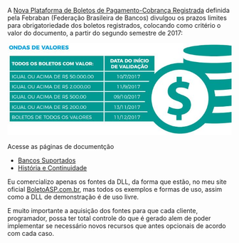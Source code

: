 A [Nova Plataforma de Boletos de Pagamento-Cobrança Registrada](https://portal.febraban.org.br/pagina/3150/1094/pt-br/servicos-novo-plataforma-boletos) definida pela Febraban (Federação Brasileira de Bancos) divulgou os prazos limites para obrigatoriedade dos boletos registrados, colocando como critério o valor do documento, a partir do segundo semestre de 2017:

![Prazos Boleto Registrado](https://raw.githubusercontent.com/impactro/Boleto-Test/master/DOC/PrazoRegistro.JPG)

Acesse as páginas de documentção

* [Bancos Suportados](https://github.com/impactro/Boleto-Test/wiki/Bancos-Suportados)
* [História e Continuidade](https://github.com/impactro/Boleto-Test/wiki/Continuidade)

Eu comercializo apenas os fontes da DLL, da forma que estão, no meu site oficial [BoletoASP.com.br](www.boletoasp.com.br), mas todos os exemplos e formas de uso, assim como a DLL de demonstração é de uso livre.

E muito importante a aquisição dos fontes para que cada cliente, programador, possa ter total controle do que é gerado alem de poder implementar se necessário novos recursos que antes opcionais de acordo com cada caso.
